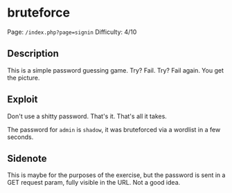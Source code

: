 # bruteforce

Page: `/index.php?page=signin`
Difficulty: 4/10

## Description

This is a simple password guessing game. Try? Fail. Try? Fail again. You get the picture.

## Exploit

Don't use a shitty password. That's it. That's all it takes.

The password for `admin` is `shadow`, it was bruteforced via a wordlist in a few seconds.

## Sidenote

This is maybe for the purposes of the exercise, but the password is sent in a GET request param, fully visible in the URL. Not a good idea.
